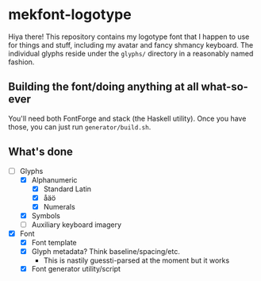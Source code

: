 # mekfont-logotype

Hiya there! This repository contains my logotype font that I happen to use for
things and stuff, including my avatar and fancy shmancy keyboard. The
individual glyphs reside under the `glyphs/` directory in a reasonably named
fashion.

## Building the font/doing anything at all what-so-ever

You'll need both FontForge and stack (the Haskell utility). Once you have
those, you can just run `generator/build.sh`.

## What's done

- [ ] Glyphs
	- [x] Alphanumeric
		- [x] Standard Latin
		- [x] åäö
		- [x] Numerals
	- [x] Symbols
	- [ ] Auxiliary keyboard imagery

- [x] Font
	- [x] Font template
	- [x] Glyph metadata? Think baseline/spacing/etc.
		- This is nastily guessti-parsed at the moment but it works
	- [x] Font generator utility/script
